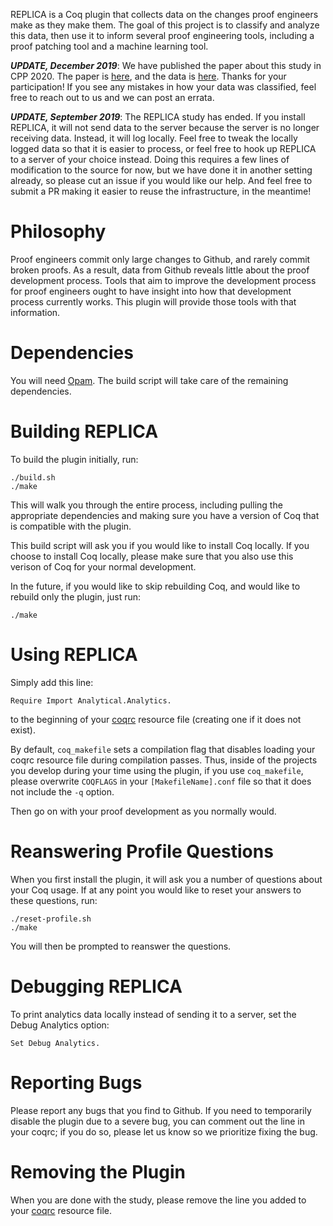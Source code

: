 REPLICA is a Coq plugin that collects data on the changes proof engineers make
as they make them. The goal of this project is to classify and analyze this data,
then use it to inform several proof engineering tools, including a proof patching tool
and a machine learning tool.

***UPDATE, December 2019***: We have published the paper about this study in CPP 2020.
The paper is [here](http://tlringer.github.io/pdf/analytics.pdf), and the data is 
[here](https://github.com/uwplse/analytics-data).
Thanks for your participation! If you see any mistakes in how your data was classified,
feel free to reach out to us and we can post an errata.

***UPDATE, September 2019***: The REPLICA study has ended.
If you install REPLICA, it will not send data to the server because the server is no longer receiving data.
Instead, it will log locally.
Feel free to tweak the locally logged data so that it is easier to process, or feel free to
hook up REPLICA to a server of your choice instead.
Doing this requires a few lines of modification to the source for now, but we have done it in another
setting already, so please cut an issue if you would like our help.
And feel free to submit a PR making it easier to reuse the infrastructure, in the meantime!

# Philosophy

Proof engineers commit only large changes to Github, and rarely commit
broken proofs. As a result, data from Github reveals little about the proof development process.
Tools that aim to improve the development process for proof engineers ought to have insight
into how that development process currently works. This plugin will provide those tools with that information.

# Dependencies

You will need [Opam](https://opam.ocaml.org/). The build script will take
care of the remaining dependencies.

# Building REPLICA

To build the plugin initially, run:

```
./build.sh
./make
```

This will walk you through the entire process, including pulling the appropriate dependencies and
making sure you have a version of Coq that is compatible with the plugin.

This build script will ask you if you would like to install Coq locally. If you choose to install Coq locally,
please make sure that you also use this verison of Coq for your normal development. 

In the future, if you would like to skip rebuilding Coq, and would like to rebuild only the plugin, just run:

```
./make
```

# Using REPLICA

Simply add this line:

```
Require Import Analytical.Analytics.
```
to the beginning of your [coqrc](https://coq.inria.fr/refman/practical-tools/coq-commands.html#by-resource-file) resource file 
(creating one if it does not exist).

By default, `coq_makefile` sets a compilation flag that disables loading your coqrc resource file during compilation passes.
Thus, inside of the projects you develop during your time using the plugin, if you use `coq_makefile`,
please overwrite `COQFLAGS` in your `[MakefileName].conf` file so that it does not include the `-q` option.

Then go on with your proof development as you normally would.

# Reanswering Profile Questions

When you first install the plugin, it will ask you a number of questions about your Coq usage. If at any point
you would like to reset your answers to these questions, run:

```
./reset-profile.sh
./make
```

You will then be prompted to reanswer the questions.

# Debugging REPLICA

To print analytics data locally instead of sending it to a server,
set the Debug Analytics option:

```
Set Debug Analytics.
```

# Reporting Bugs

Please report any bugs that you find to Github. If you need to temporarily disable the plugin due to a severe bug,
you can comment out the line in your coqrc; if you do so, please let us know so we prioritize fixing the bug.

# Removing the Plugin

When you are done with the study, please remove the line you added to your [coqrc](https://coq.inria.fr/refman/practical-tools/coq-commands.html#by-resource-file) resource file.
